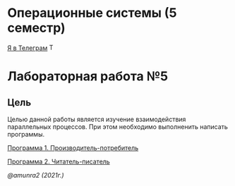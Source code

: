 # Операционные системы (5 семестр)

 [Я в Телеграм](https://t.me/amunra2) <img src="https://img.icons8.com/external-tal-revivo-shadow-tal-revivo/344/external-telegram-is-a-cloud-based-instant-messaging-and-voice-over-ip-service-logo-shadow-tal-revivo.png" alt="Telegram" width=15>

# Лабораторная работа №5

## Цель

Целью данной работы является изучение взаимодействия параллельных процессов. При этом необходимо выполненить написать программы.

[Программа 1. Производитель-потребитель](./prod_cons/)

[Программа 2. Читатель-писатель](./read_writer/)


_@amunra2 (2021г.)_
